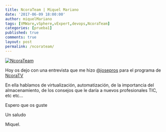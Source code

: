 ```yaml
---
title: NcoraTeam | Miquel Mariano
date: '2017-06-09 18:00:00'
author: miquelMariano
tags: [VMWare,vSphere,vExpert,devops,NcoraTeam]
categories: [prueba1]
published: true
comments: true
layout: post
permalink: /ncorateam/
---
```


[![NcoraTeam](https://img.youtube.com/vi/OL7RC8_KI1A/0.jpg)](https://www.youtube.com/watch?v=OL7RC8_KI1A "#NcoraTeam")

Hoy os dejo con una entrevista que me hizo [@josepros](https://twitter.com/josepros) para el programa de [NcoraTV](https://www.youtube.com/channel/UCgOZpO7E3HEh0nHH2JSJOPA)

En ella hablamos de virtualización, automatización, de la importancia del almacenamiento, de los consejos que le daría a nuevos profesionales TIC, etc etc...

Espero que os guste

Un saludo

Miquel.
